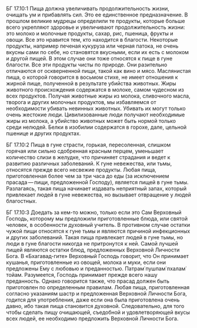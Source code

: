 БГ 17.10:1	Пища должна увеличивать продолжительность жизни, очищать ум и прибавлять сил. Это ее единственное предназначение. В прошлом великие мудрецы определили те продукты, которые больше всего укрепляют здоровье и увеличивают продолжительность жизни: это молоко и молочные продукты, сахар, рис, пшеница, фрукты и овощи. Все это нравится тем, кто находится в благости. Некоторые продукты, например печеная кукуруза или черная патока, не очень вкусны сами по себе, но становятся вкусными, если их есть с молоком и другой пищей. В этом случае они тоже относятся к пище в гуне благости. Все эти продукты чисты по природе. Они разительно отличаются от оскверненной пищи, такой как вино и мясо. Маслянистая пища, о которой говорится в восьмом стихе, не имеет отношения к жирной пище, полученной в результате убийства животных. Жиры животного происхождения содержатся в молоке, самом чудесном из всех продуктов. Получая животные жиры из молока, сливочного масла, творога и других молочных продуктов, мы избавляемся от необходимости убивать невинных животных. Убивать их могут только очень жестокие люди. Цивилизованные люди получают необходимые жиры из молока, а убийство животных может быть нормой только среди нелюдей. Белки в изобилии содержатся в горохе, дале, цельной пшенице и других продуктах.

БГ 17.10:2	Пища в гуне страсти, горькая, пересоленная, слишком горячая или сильно сдобренная красным перцем, уменьшает количество слизи в желудке, что причиняет страдания и ведет к развитию различных заболеваний. К гуне невежества, или тьмы, относятся прежде всего несвежие продукты. Любая пища, приготовленная более чем за три часа до еды (за исключением прасада — пищи, предложенной Господу), является пищей в гуне тьмы. Разлагаясь, такая пища начинает издавать неприятный запах, который привлекает людей в гуне невежества, но вызывает отвращение у людей благостных.

БГ 17.10:3	Доедать за кем-то можно, только если это Сам Верховный Господь, которому мы предложили приготовленные блюда, или святой человек, в особенности духовный учитель. В противном случае остатки чужой пищи относятся к гуне тьмы и являются причиной инфекционных и других заболеваний. Такая пища привлекает людей в гуне тьмы, но люди в гуне благости никогда не притронутся к ней. Самой лучшей пищей являются остатки блюд, предложенных Верховной Личности Бога. В «Бхагавад-гите» Верховный Господь говорит, что Он принимает кушанья, приготовленные из овощей, молока и муки, если они предложены Ему с любовью и преданностью. Патрам̇ пушпам̇ пхалам̇ тойам. Разумеется, Господь принимает прежде всего нашу преданность. Однако говорится также, что прасад должен быть приготовлен по определенным правилам. Любая пища, приготовленная согласно указаниям шастр и предложенная Верховной Личности Бога, годится для употребления, даже если она была приготовлена очень давно, ибо такая пища становится духовной. Следовательно, для того чтобы сделать пищу очищающей, съедобной и удовлетворяющей вкусы всех людей, ее необходимо предложить Верховной Личности Бога.
